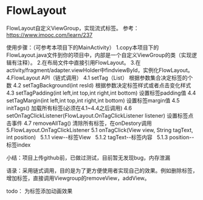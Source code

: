# FlowLayout
FlowLayout自定义ViewGroup，实现流式标签。
参考：https://www.imooc.com/learn/237

使用步骤：（可参考本项目下的MainActivity）
1.copy本项目下的FlowLayout.java文件到你的项目中，内部是一个自定义ViewGroup的类（实现逻辑有注释）。
2.在布局文件中直接引用FlowLayout。
3.在activity/fragment/adapter.viewHolder中findviewById，实例化FlowLayout。
4.FlowLayout API（链式调用）
  4.1 setTag（List<String>） 根据参数集合决定标签的个数
  4.2 setTagBackground(int resId) 根据参数决定标签样式或者点击变化样式
  4.3 setTagPadding(int left,int top,int right,int bottom) 设置标签padding值
  4.4 setTagMargin(int left,int top,int right,int bottom) 设置标签margin值
  4.5 initTags() 加载所有标签(必须在4.1~4.4之后调用)
  4.6 setOnTagClickListener(FlowLayout.OnTagClickListener listener) 设置标签点击事件
  4.7 removeAllTag() 清除所有标签，在onDestory调用
5.FlowLayout.OnTagClickListener
  5.1 onTagClick(View view, String tagText, int position)
    5.1.1 view--标签View
    5.1.2 tagText--标签内容
    5.1.3 position--标签index

小结：项目上传github前，已做过测试，目前暂无发现bug，内存泄漏

语录：采用链式调用，目的是为了更方便使用者实现自己的效果。例如删除标签，增加标签，直接调用Viewgroup的removeView，addView。

todo： 为标签添加动画效果
